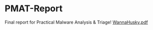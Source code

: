 # PMAT-Report
Final report for Practical Malware Analysis & Triage!
[WannaHusky.pdf](https://github.com/MalDevJT/PMAT-Report/files/7809966/WannaHusky.pdf)
